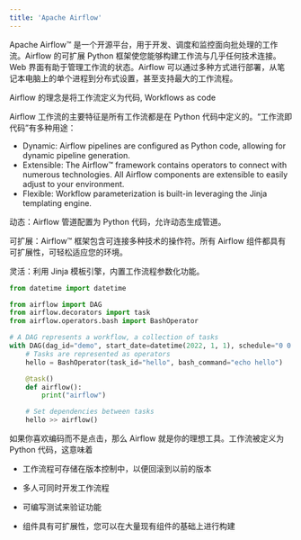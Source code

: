 ```yaml
---
title: 'Apache Airflow'
---
```


Apache Airflow™ 是一个开源平台，用于开发、调度和监控面向批处理的工作流。Airflow 的可扩展 Python 框架使您能够构建工作流与几乎任何技术连接。Web 界面有助于管理工作流的状态。Airflow 可以通过多种方式进行部署，从笔记本电脑上的单个进程到分布式设置，甚至支持最大的工作流程。

Airflow 的理念是将工作流定义为代码, Workflows as code

Airflow 工作流的主要特征是所有工作流都是在 Python 代码中定义的。“工作流即代码”有多种用途：

- Dynamic: Airflow pipelines are configured as Python code, allowing for dynamic pipeline generation.
- Extensible: The Airflow™ framework contains operators to connect with numerous technologies. All Airflow components are extensible to easily adjust to your environment.
- Flexible: Workflow parameterization is built-in leveraging the Jinja templating engine.

动态：Airflow 管道配置为 Python 代码，允许动态生成管道。

可扩展：Airflow™ 框架包含可连接多种技术的操作符。所有 Airflow 组件都具有可扩展性，可轻松适应您的环境。

灵活：利用 Jinja 模板引擎，内置工作流程参数化功能。

``` python
from datetime import datetime

from airflow import DAG
from airflow.decorators import task
from airflow.operators.bash import BashOperator

# A DAG represents a workflow, a collection of tasks
with DAG(dag_id="demo", start_date=datetime(2022, 1, 1), schedule="0 0 * * *") as dag:
    # Tasks are represented as operators
    hello = BashOperator(task_id="hello", bash_command="echo hello")

    @task()
    def airflow():
        print("airflow")

    # Set dependencies between tasks
    hello >> airflow()
```

如果你喜欢编码而不是点击，那么 Airflow 就是你的理想工具。工作流被定义为 Python 代码，这意味着

- 工作流程可存储在版本控制中，以便回滚到以前的版本

- 多人可同时开发工作流程

- 可编写测试来验证功能

- 组件具有可扩展性，您可以在大量现有组件的基础上进行构建


